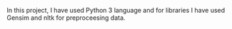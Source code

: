 In this project, I have used Python 3 language and for libraries I have used Gensim and nltk for preproceesing data.
